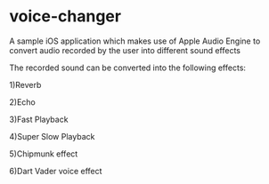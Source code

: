 # voice-changer
A sample iOS application which makes use of Apple Audio Engine to convert audio recorded by the user into different sound effects

The recorded sound can be converted into the following effects:

1)Reverb

2)Echo

3)Fast Playback

4)Super Slow Playback

5)Chipmunk effect

6)Dart Vader voice effect


